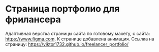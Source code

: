 # Страница портфолио для фрилансера

Адаптивная верстка страницы сайта по готовому макету, с сайта: https://www.figma.com. 
К странице добавлена анимация.
Ссылка на страницу: https://viktor1732.github.io/freelancer_portfolio/
